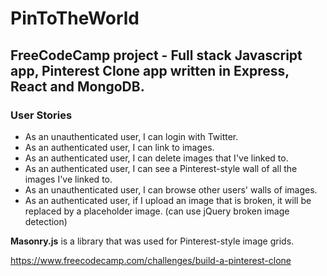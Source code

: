 # PinToTheWorld

## FreeCodeCamp project - Full stack Javascript app, Pinterest Clone app written in Express, React and MongoDB.

### User Stories
 - As an unauthenticated user, I can login with Twitter.
 - As an authenticated user, I can link to images.
 - As an authenticated user, I can delete images that I've linked to.
 - As an authenticated user, I can see a Pinterest-style wall of all the images I've linked to.
 - As an unauthenticated user, I can browse other users' walls of images.
 - As an authenticated user, if I upload an image that is broken, it will be replaced by a placeholder image. (can use jQuery broken image detection)

**Masonry.js** is a library that was used for Pinterest-style image grids.

https://www.freecodecamp.com/challenges/build-a-pinterest-clone
